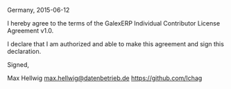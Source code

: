Germany, 2015-06-12

I hereby agree to the terms of the GalexERP Individual Contributor License
Agreement v1.0.

I declare that I am authorized and able to make this agreement and sign this
declaration.

Signed,

Max Hellwig max.hellwig@datenbetrieb.de https://github.com/Ichag
